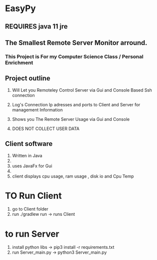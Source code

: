 # EasyPy  

## REQUIRES java 11 jre
## The Smallest Remote Server Monitor arround.

### This Project is For my Computer Science Class / Personal Enrichment 

## Project outline 
1. Will Let you Remoteley Control Server via Gui and Console Based Ssh connection 

2. Log's Connection Ip adresses and ports to Client and Server for management Information 

3. Shows you The Remote Server Usage via Gui and Console   

4. DOES NOT COLLECT USER DATA

## Client software

1. Written in Java 
2. 
3. uses JavaFx for Gui
4.  
5. client displays cpu usage, ram usage , disk io and Cpu Temp      


# TO Run  Client
1. go to Client folder 
2. run ./gradlew run -> runs Client

# to run Server 
1. install python libs -> pip3 install -r requirements.txt 
2. run Server_main.py -> python3 Server_main.py     

 